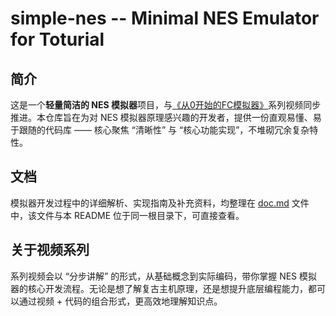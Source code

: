 # simple-nes -- Minimal NES Emulator for Toturial

## 简介

这是一个**轻量简洁的 NES 模拟器**项目，与[《从0开始的FC模拟器》](https://space.bilibili.com/45386643)系列视频同步推进。本仓库旨在为对 NES 模拟器原理感兴趣的开发者，提供一份直观易懂、易于跟随的代码库 —— 核心聚焦 “清晰性” 与 “核心功能实现”，不堆砌冗余复杂特性。

## 文档

模拟器开发过程中的详细解析、实现指南及补充资料，均整理在 [doc.md](https://github.com/yimp/simple-nes/blob/main/doc.md) 文件中，该文件与本 README 位于同一根目录下，可直接查看。

## 关于视频系列

系列视频会以 “分步讲解” 的形式，从基础概念到实际编码，带你掌握 NES 模拟器的核心开发流程。无论是想了解复古主机原理，还是想提升底层编程能力，都可以通过视频 + 代码的组合形式，更高效地理解知识点。
